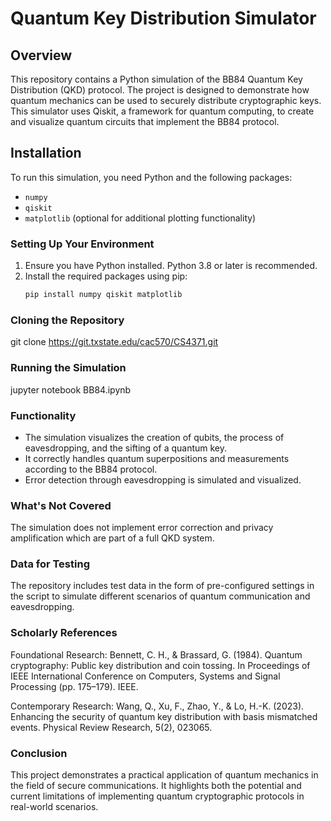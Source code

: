 # Quantum Key Distribution Simulator

## Overview
This repository contains a Python simulation of the BB84 Quantum Key Distribution (QKD) protocol. 
The project is designed to demonstrate how quantum mechanics can be used to securely distribute cryptographic keys. 
This simulator uses Qiskit, a framework for quantum computing, to create and visualize quantum circuits that implement the BB84 protocol.

## Installation
To run this simulation, you need Python and the following packages:
- `numpy`
- `qiskit` 
- `matplotlib` (optional for additional plotting functionality)

### Setting Up Your Environment
1. Ensure you have Python installed. Python 3.8 or later is recommended.
2. Install the required packages using pip:
   ```bash
   pip install numpy qiskit matplotlib

### Cloning the Repository
git clone https://git.txstate.edu/cac570/CS4371.git


### Running the Simulation
jupyter notebook BB84.ipynb

### Functionality
   - The simulation visualizes the creation of qubits, the process of eavesdropping, and the sifting of a quantum key.
   - It correctly handles quantum superpositions and measurements according to the BB84 protocol.
   - Error detection through eavesdropping is simulated and visualized.

### What's Not Covered
The simulation does not implement error correction and privacy amplification which are part of a full QKD system.

### Data for Testing
The repository includes test data in the form of pre-configured settings in the script to simulate different scenarios of quantum communication and eavesdropping.

### Scholarly References

Foundational Research: Bennett, C. H., & Brassard, G. (1984). Quantum cryptography: Public key distribution and coin tossing. In Proceedings of IEEE International Conference on Computers, Systems and Signal Processing (pp. 175–179). IEEE.

Contemporary Research: Wang, Q., Xu, F., Zhao, Y., & Lo, H.-K. (2023). Enhancing the security of quantum key distribution with basis mismatched events. Physical Review Research, 5(2), 023065.

### Conclusion
This project demonstrates a practical application of quantum mechanics in the field of secure communications.
It highlights both the potential and current limitations of implementing quantum cryptographic protocols in real-world scenarios.

